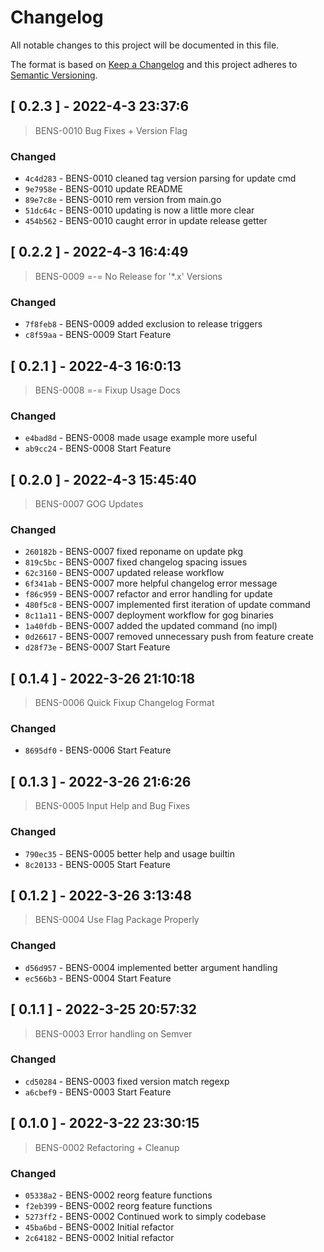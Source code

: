 
# Changelog
All notable changes to this project will be documented in this file.

The format is based on [Keep a Changelog](https://keepachangelog.com/en/1.0.0/)
and this project adheres to [Semantic Versioning](https://semver.org/spec/v2.0.0.html).




## [ 0.2.3 ] - 2022-4-3 23:37:6

> BENS-0010 Bug Fixes + Version Flag

### Changed

- `4c4d283` - BENS-0010 cleaned tag version parsing for update cmd
- `9e7958e` - BENS-0010 update README
- `89e7c8e` - BENS-0010 rem version from main.go
- `51dc64c` - BENS-0010 updating is now a little more clear
- `454b562` - BENS-0010 caught error in update release getter



## [ 0.2.2 ] - 2022-4-3 16:4:49

> BENS-0009 =-= No Release for '*.x' Versions

### Changed

- `7f8feb8` - BENS-0009 added exclusion to release triggers
- `c8f59aa` - BENS-0009 Start Feature



## [ 0.2.1 ] - 2022-4-3 16:0:13

> BENS-0008 =-= Fixup Usage Docs

### Changed

- `e4bad8d` - BENS-0008 made usage example more useful
- `ab9cc24` - BENS-0008 Start Feature



## [ 0.2.0 ] - 2022-4-3 15:45:40

> BENS-0007 GOG Updates

### Changed

- `260182b` - BENS-0007 fixed reponame on update pkg
- `819c5bc` - BENS-0007 fixed changelog spacing issues
- `62c3160` - BENS-0007 updated release workflow
- `6f341ab` - BENS-0007 more helpful changelog error message
- `f86c959` - BENS-0007 refactor and error handling for update
- `480f5c8` - BENS-0007 implemented first iteration of update command
- `8c11a11` - BENS-0007 deployment workflow for gog binaries
- `1a40fdb` - BENS-0007 added the updated command (no impl)
- `0d26617` - BENS-0007 removed unnecessary push from feature create
- `d28f73e` - BENS-0007 Start Feature



## [ 0.1.4 ] - 2022-3-26 21:10:18

> BENS-0006 Quick Fixup Changelog Format

### Changed

- `8695df0` - BENS-0006 Start Feature



## [ 0.1.3 ] - 2022-3-26 21:6:26

> BENS-0005 Input Help and Bug Fixes

### Changed

- `790ec35` - BENS-0005 better help and usage builtin
- `8c20133` - BENS-0005 Start Feature



## [ 0.1.2 ] - 2022-3-26 3:13:48

> BENS-0004 Use Flag Package Properly

### Changed

- `d56d957` - BENS-0004 implemented better argument handling
- `ec566b3` - BENS-0004 Start Feature



## [ 0.1.1 ] - 2022-3-25 20:57:32

> BENS-0003 Error handling on Semver

### Changed

- `cd50284` - BENS-0003 fixed version match regexp
- `a6cbef9` - BENS-0003 Start Feature



## [ 0.1.0 ] - 2022-3-22 23:30:15

> BENS-0002 Refactoring + Cleanup

### Changed

- `05338a2` - BENS-0002 reorg feature functions
- `f2eb399` - BENS-0002 reorg feature functions
- `5273ff2` - BENS-0002 Continued work to simply codebase
- `45ba6bd` - BENS-0002 Initial refactor
- `2c64182` - BENS-0002 Initial refactor